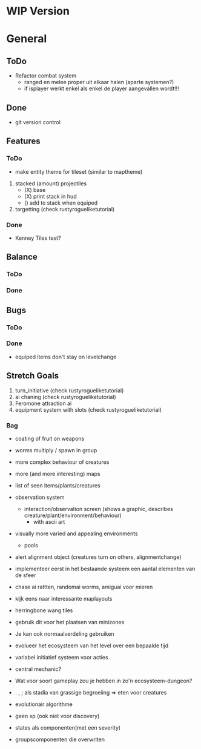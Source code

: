 # WIP Version

# General
## ToDo
- Refactor combat system
    - ranged en melee proper uit elkaar halen (aparte systemen?)
    - if isplayer werkt enkel als enkel de player aangevallen wordt!!!
## Done
- git version control

## Features
### ToDo
- make entity theme for tileset (similar to maptheme)
1. stacked (amount) projectiles
    - (X) base
    - (X) print stack in hud
    - () add to stack when equiped
2. targetting (check rustyrogueliketutorial)
### Done
- Kenney Tiles test?


## Balance
### ToDo

### Done


## Bugs
### ToDo
### Done
- equiped items don't stay on levelchange


## Stretch Goals

1. turn_initiative (check rustyrogueliketutorial)
2. ai chaning (check rustyrogueliketutorial)
3. Feromone attraction ai
4. equipment system with slots (check rustyrogueliketutorial)

### Bag
- coating of fruit on weapons
- worms multiply / spawn in group
- more complex behaviour of creatures
- more (and more interesting) maps
- list of seen items/plants/creatures
- observation system
    - interaction/observation screen (shows a graphic, describes creature/plant/environment/behaviour)
        - with ascii art
- visually more varied and appealing environments
    - pools
- alert alignment object (creatures turn on others, alignmentchange)

- implementeer eerst in het bestaande systeem een aantal elementen van de sfeer
- chase ai rattten, randomai worms, amiguai voor mieren
- kijk eens naar interessante maplayouts
- herringbone wang tiles
- gebruik dit voor het plaatsen van minizones
- Je kan ook normaalverdeling gebruiken
- evolueer het ecosysteem van het level over een bepaalde tijd
- variabel initiatief systeem voor acties
- central mechanic?
- Wat voor soort gameplay zou je hebben in zo'n ecosysteem-dungeon?
- . , ; als stadia van grassige begroeiing => eten voor creatures
- evolutionair algorithme
- geen xp (ook niet voor discovery)
- states als componenten(met een severity)
- groupscomponenten die overwriten